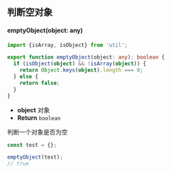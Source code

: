 ## 判断空对象

#### emptyObject(object: any)

```typescript
import {isArray, isObject} from 'util';

export function emptyObject(object: any): boolean {
  if (isObject(object) && !isArray(object)) {
    return Object.keys(object).length === 0;
  } else {
    return false;
  }
}
```

- **object** 对象
- **Return** `boolean`

判断一个对象是否为空

``` typescript
const test = {};

emptyObject(test); 
// true
```